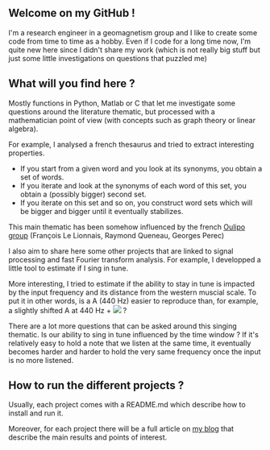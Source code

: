 
## Welcome on my GitHub !

I'm a research engineer in a geomagnetism group and I like to create some code from time to time as a hobby.
Even if I code for a long time now, I'm quite new here since I didn't share my work (which is not really big stuff but just some little investigations on questions that puzzled me)


## What will you find here ?

Mostly functions in Python, Matlab or C that let me investigate some questions around the literature thematic, but processed with a mathematician point of view (with concepts such as graph theory or linear algebra).

For example, I analysed a french thesaurus and tried to extract interesting properties.
- If you start from a given word and you look at its synonyms, you obtain a set of words.
- If you iterate and look at the synonyms of each word of this set, you obtain a (possibly bigger) second set.
- If you iterate on this set and so on, you construct word sets which will be bigger and bigger until it eventually stabilizes.

This main thematic has been somehow influenced by the french [Oulipo group](https://www.oulipo.net/) (François Le Lionnais, Raymond Queneau, Georges Perec)

I also aim to share here some other projects that are linked to signal processing and fast Fourier transform analysis.
For example, I developped a little tool to estimate if I sing in tune.

More interesting, I tried to estimate if the ability to stay in tune is impacted by the input frequency and its distance from the western muscial scale.
To put it in other words, is a A (440 Hz) easier to reproduce than, for example, a slightly shifted A at 440 Hz + <img src="https://render.githubusercontent.com/render/math?math=\varepsilon"> ?

There are a lot more questions that can be asked around this singing thematic. Is our ability to sing in tune influenced by the time window ?
If it's relatively easy to hold a note that we listen at the same time, it eventually becomes harder and harder to hold the very same frequency once the input is no more listened.


## How to run the different projects ?

Usually, each project comes with a README.md which describe how to install and run it.

Moreover, for each project there will be a full article on [my blog](blog.les-vigneron.fr) that describe the main results and points of interest.

<!---
DonutMan06/DonutMan06 is a ✨ special ✨ repository because its `README.md` (this file) appears on your GitHub profile.
You can click the Preview link to take a look at your changes.
--->
